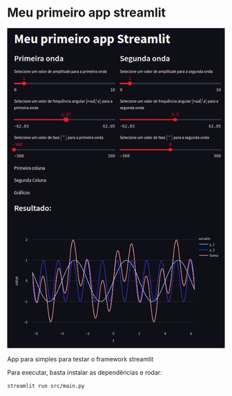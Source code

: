 # Meu primeiro app streamlit


![](./streamlit.png)

App para simples para testar o framework streamlit

Para executar, basta instalar as dependências e rodar:

```sh
streamlit run src/main.py
```